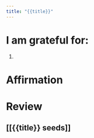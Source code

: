 ```yaml
---
title: "{{title}}"
---
```

# I am grateful for:
1. 

# Affirmation


# Review



## [[{{title}} seeds]]
